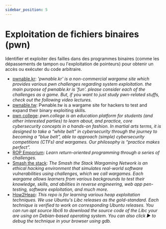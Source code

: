 ```yaml
---
sidebar_position: 5
---
```


# Exploitation de fichiers binaires (pwn)

Identifier et exploiter des failles dans des programmes binaires (comme les dépassements de tampon ou l'exploitation de pointeurs) pour obtenir un accès ou exécuter du code arbitraire.

- [pwnable.kr](https://pwnable.kr/): *'pwnable.kr' is a non-commercial wargame site which provides various pwn challenges regarding system exploitation. the main purpose of pwnable.kr is 'fun'.    please consider each of the challenges as a game. But, if you want to just study pwn-related stuffs, check out the following video lectures.*
- [pwnable.tw](https://pwnable.tw/): Pwnable.tw is a wargame site for hackers to test and expand their binary exploiting skills.
- [pwn college](https://pwn.college/): *pwn.college is an education platform for students (and other interested parties) to learn about, and practice, core cybersecurity concepts in a hands-on fashion. In martial arts terms, it is designed to take a “white belt” in cybersecurity through the journey to becoming a “blue belt”, able to approach (simple) cybersecurity competitions (CTFs) and wargames. Our philosophy is “practice makes perfect”.*
- [ROP Emporium](https://ropemporium.com/): *Learn return-oriented programming through a series of challenges.*
- [Smash the stack](http://smashthestack.org/): *The Smash the Stack Wargaming Network is an ethical hacking environment that simulates real-world software vulnerabilities using challenges, which we call wargames. Each wargame allows learners from various backgrounds to test their knowledge, skills, and abilities in reverse engineering, web app pen-testing, software exploitation, and much more.*
- [How2Heap](https://github.com/shellphish/how2heap): *This repo is for learning various heap exploitation techniques. We use Ubuntu's Libc releases as the gold-standard. Each technique is verified to work on corresponding Ubuntu releases. You can run apt source libc6 to download the source code of the Libc your are using on Debian-based operating system. You can also click ▶️ to debug the technique in your browser using gdb.*
